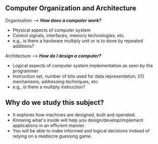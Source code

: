 ## Computer Organization and Architecture

Organization --> ***How does a computer work?***
* Physical aspects of  computer system
* Control signals, interfaces, memory technologies, etc.
* e.g., is there a hardware multiply unit or is to done by repeated additions?

Architecture --> ***How do I design a computer?***
* Logical aspects of computer system implementation as seen by the programmer
* Instruction set, number of bits used for data representation, I/O mechanisms, addressing techniques, etc.
* e.g., is there a multiply instruction?

## Why do we study this subject?
* It explores how machines are designed, built and operated.
* Knowing what's inside will help you design/develop/implement applications in an efficient manner.
* You will be able to make informed and logical decisions instead of relying on a mediocre guessing game. 





